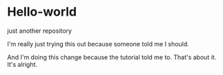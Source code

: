 # Hello-world
just another repository

I'm really just trying this out because someone told me I should.

And I'm doing this change because the tutorial told me to. That's about it. It's alright.
